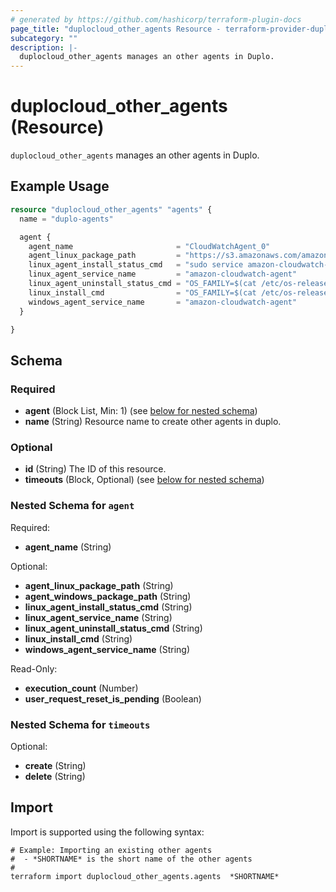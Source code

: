 ```yaml
---
# generated by https://github.com/hashicorp/terraform-plugin-docs
page_title: "duplocloud_other_agents Resource - terraform-provider-duplocloud"
subcategory: ""
description: |-
  duplocloud_other_agents manages an other agents in Duplo.
---
```


# duplocloud_other_agents (Resource)

`duplocloud_other_agents` manages an other agents in Duplo.

## Example Usage

```terraform
resource "duplocloud_other_agents" "agents" {
  name = "duplo-agents"

  agent {
    agent_name                       = "CloudWatchAgent_0"
    agent_linux_package_path         = "https://s3.amazonaws.com/amazoncloudwatch-agent/ubuntu/amd64/latest/amazon-cloudwatch-agent.deb"
    linux_agent_install_status_cmd   = "sudo service amazon-cloudwatch-agent status | grep -wc 'running'"
    linux_agent_service_name         = "amazon-cloudwatch-agent"
    linux_agent_uninstall_status_cmd = "OS_FAMILY=$(cat /etc/os-release | grep PRETTY_NAME); if [[ $OS_FAMILY == *'Ubuntu'* ]]; then sudo apt-get purge --yes --force-yes amazon-cloudwatch-agent; else sudo yum remove -y AwsAgent; fi"
    linux_install_cmd                = "OS_FAMILY=$(cat /etc/os-release | grep PRETTY_NAME); if [[ $OS_FAMILY == *'Ubuntu'* ]]; then wget https://s3.amazonaws.com/amazoncloudwatch-agent/ubuntu/amd64/latest/amazon-cloudwatch-agent.deb; sudo dpkg -i -E ./amazon-cloudwatch-agent.deb; sudo wget -O /opt/aws/amazon-cloudwatch-agent/etc/amazon-cloudwatch-agent.json https://cf-templates-3qf987fmmv5g-us-east-2.s3.us-east-2.amazonaws.com/amazon-cloudwatch-agent.json; sudo service amazon-cloudwatch-agent restart; else wget https://s3.amazonaws.com/amazoncloudwatch-agent/amazon_linux/amd64/latest/amazon-cloudwatch-agent.rpm; sudo rpm -U ./amazon-cloudwatch-agent.rpm; sudo wget -O /opt/aws/amazon-cloudwatch-agent/etc/amazon-cloudwatch-agent.json https://cf-templates-3qf987fmmv5g-us-east-2.s3.us-east-2.amazonaws.com/amazon-cloudwatch-agent.json && sudo service amazon-cloudwatch-agent restart; fi"
    windows_agent_service_name       = "amazon-cloudwatch-agent"
  }

}
```

<!-- schema generated by tfplugindocs -->
## Schema

### Required

- **agent** (Block List, Min: 1) (see [below for nested schema](#nestedblock--agent))
- **name** (String) Resource name to create other agents in duplo.

### Optional

- **id** (String) The ID of this resource.
- **timeouts** (Block, Optional) (see [below for nested schema](#nestedblock--timeouts))

<a id="nestedblock--agent"></a>
### Nested Schema for `agent`

Required:

- **agent_name** (String)

Optional:

- **agent_linux_package_path** (String)
- **agent_windows_package_path** (String)
- **linux_agent_install_status_cmd** (String)
- **linux_agent_service_name** (String)
- **linux_agent_uninstall_status_cmd** (String)
- **linux_install_cmd** (String)
- **windows_agent_service_name** (String)

Read-Only:

- **execution_count** (Number)
- **user_request_reset_is_pending** (Boolean)


<a id="nestedblock--timeouts"></a>
### Nested Schema for `timeouts`

Optional:

- **create** (String)
- **delete** (String)

## Import

Import is supported using the following syntax:

```shell
# Example: Importing an existing other agents
#  - *SHORTNAME* is the short name of the other agents
#
terraform import duplocloud_other_agents.agents  *SHORTNAME*
```
